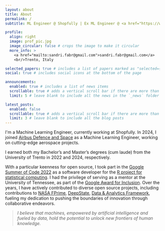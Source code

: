 ```yaml
---
layout: about
title: About
permalink: /
subtitle: ML Engineer @ Shopfully | Ex ML Engineer @ <a href="https://www.airbus.com/">Airbus Defence and Space</a>

profile:
  align: right
  image: prof_pic.jpg
  image_circular: false # crops the image to make it circular
  more_info: >
    <a href="mailto:sandri.fabr@gmail.com">sandri.fabr@gmail.com</a>
    <br/>Trento, Italy

selected_papers: true # includes a list of papers marked as "selected={true}"
social: true # includes social icons at the bottom of the page

announcements:
  enabled: true # includes a list of news items
  scrollable: true # adds a vertical scroll bar if there are more than 3 news items
  limit: 5 # leave blank to include all the news in the `_news` folder

latest_posts:
  enabled: false
  scrollable: true # adds a vertical scroll bar if there are more than 3 new posts items
  limit: 3 # leave blank to include all the blog posts
---
```


I'm a Machine Learning Engineer, currently working at Shopfully. In 2024, I joined <a href="https://www.airbus.com/">Airbus Defence and Space</a> as a Machine Learning Engineer, working on cutting-edge aerospace projects.

I earned both my Bachelor’s and Master’s degrees (cum laude) from the University of Trento in 2022 and 2024, respectively.

With a particular keenness for open source, I took part in the [Google Summer of Code 2022](https://summerofcode.withgoogle.com/programs/2022/projects/t87xbcg2) as a software developer for the [R project for statistical computing](https://www.r-project.org/). I had the privilege of serving as a mentor at the University of Tennessee, as part of the [Google Award for Inclusion](https://research.google/outreach/air-program/). Over the years, I have actively contributed to diverse open source projects, including contributions to [NASA FPrime](https://github.com/nasa/fprime), [DeepState](https://github.com/trailofbits/deepstate), [Data & Analytics Framework](https://docs.italia.it/italia/daf/), fueling my dedication to pushing the boundaries of innovation through collaborative endeavors.

> *I believe that machines, empowered by artificial intelligence and fueled by data, hold the potential to unlock new frontiers of human knowledge.*
